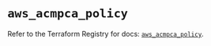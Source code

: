 # `aws_acmpca_policy`

Refer to the Terraform Registry for docs: [`aws_acmpca_policy`](https://registry.terraform.io/providers/hashicorp/aws/5.62.0/docs/resources/acmpca_policy).

